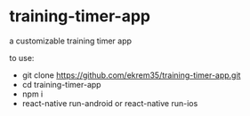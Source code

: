 # training-timer-app
a customizable training timer app

to use:

- git clone https://github.com/ekrem35/training-timer-app.git
- cd training-timer-app
- npm i
- react-native run-android or react-native run-ios
